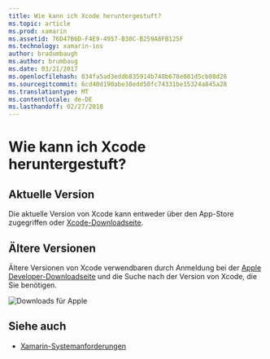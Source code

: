 ```yaml
---
title: Wie kann ich Xcode heruntergestuft?
ms.topic: article
ms.prod: xamarin
ms.assetid: 76D47B6D-F4E9-4957-B30C-B259A8FB125F
ms.technology: xamarin-ios
author: bradumbaugh
ms.author: brumbaug
ms.date: 03/21/2017
ms.openlocfilehash: 834fa5ad3eddb835914b740b678e081d5cb08d26
ms.sourcegitcommit: 6cd40d190abe38edd50fc74331be15324a845a28
ms.translationtype: MT
ms.contentlocale: de-DE
ms.lasthandoff: 02/27/2018
---
```

# <a name="how-can-i-downgrade-xcode"></a>Wie kann ich Xcode heruntergestuft?

## <a name="current-version"></a>Aktuelle Version

Die aktuelle Version von Xcode kann entweder über den App-Store zugegriffen oder [Xcode-Downloadseite](https://developer.apple.com/xcode/downloads/).

## <a name="older-versions"></a>Ältere Versionen

Ältere Versionen von Xcode verwendbaren durch Anmeldung bei der [Apple Developer-Downloadseite](https://developer.apple.com/downloads/) und die Suche nach der Version von Xcode, die Sie benötigen.

![Downloads für Apple](http://content.screencast.com/users/Kent.Green/folders/Jing/media/4c5e2228-08a4-4d5a-af3b-7b66df741c6f/2015-06-11_1012.png "Apple-Downloadseite")

## <a name="see-also"></a>Siehe auch
- [Xamarin-Systemanforderungen](~/cross-platform/get-started/requirements.md)
